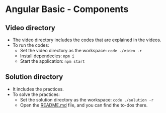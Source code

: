 # Angular Basic - Components

## Video directory
- The video directory includes the codes that are explained in the videos.
- To run the codes:
  - Set the video directory as the workspace: `code ./video -r`
  - Install dependecies: `npm i`
  - Start the application: `npm start`

## Solution directory
- It includes the practices.
- To solve the practices:
  - Set the solution directory as the workspace: `code ./solution -r`
  - Open the [README.md](solution/README.md) file, and you can find the to-dos there.
